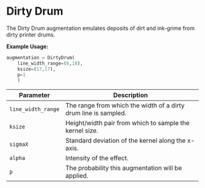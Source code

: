 # Dirty Drum

The Dirty Drum augmentation emulates deposits of dirt and ink-grime from dirty printer drums.

**Example Usage:**

```python
augmentation = DirtyDrum(
	line_width_range=(6,18),
	ksize=(17,17),
	p=1
	)
```

| Parameter          | Description                                                     |
|--------------------|-----------------------------------------------------------------|
| `line_width_range` | The range from which the width of a dirty drum line is sampled. |
| `ksize`            | Height/width pair from which to sample the kernel size.         |
| `sigmaX`           | Standard deviation of the kernel along the x-axis.              |
| `alpha`            | Intensity of the effect.                                        |
| `p`                | The probability this augmentation will be applied.              |
